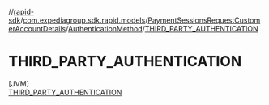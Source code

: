 //[rapid-sdk](../../../../../index.md)/[com.expediagroup.sdk.rapid.models](../../../index.md)/[PaymentSessionsRequestCustomerAccountDetails](../../index.md)/[AuthenticationMethod](../index.md)/[THIRD_PARTY_AUTHENTICATION](index.md)

# THIRD_PARTY_AUTHENTICATION

[JVM]\
[THIRD_PARTY_AUTHENTICATION](index.md)
